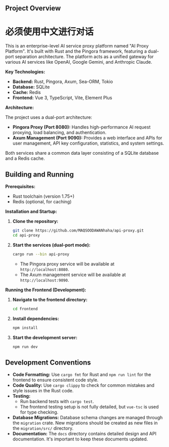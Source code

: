 ## Project Overview
# 必须使用中文进行对话

This is an enterprise-level AI service proxy platform named "AI Proxy Platform". It's built with Rust and the Pingora framework, featuring a dual-port separation architecture. The platform acts as a unified gateway for various AI services like OpenAI, Google Gemini, and Anthropic Claude.

**Key Technologies:**

*   **Backend:** Rust, Pingora, Axum, Sea-ORM, Tokio
*   **Database:** SQLite
*   **Cache:** Redis
*   **Frontend:** Vue 3, TypeScript, Vite, Element Plus

**Architecture:**

The project uses a dual-port architecture:
*   **Pingora Proxy (Port 8080):** Handles high-performance AI request proxying, load balancing, and authentication.
*   **Axum Management (Port 9090):** Provides a web interface and APIs for user management, API key configuration, statistics, and system settings.

Both services share a common data layer consisting of a SQLite database and a Redis cache.

## Building and Running

**Prerequisites:**

*   Rust toolchain (version 1.75+)
*   Redis (optional, for caching)

**Installation and Startup:**

1.  **Clone the repository:**
    ```bash
    git clone https://github.com/MAQSOODAWANhaha/api-proxy.git
    cd api-proxy
    ```

3.  **Start the services (dual-port mode):**
    ```bash
    cargo run --bin api-proxy
    ```

    *   The Pingora proxy service will be available at `http://localhost:8080`.
    *   The Axum management service will be available at `http://localhost:9090`.

**Running the Frontend (Development):**

1.  **Navigate to the frontend directory:**
    ```bash
    cd frontend
    ```

2.  **Install dependencies:**
    ```bash
    npm install
    ```

3.  **Start the development server:**
    ```bash
    npm run dev
    ```

## Development Conventions

*   **Code Formatting:** Use `cargo fmt` for Rust and `npm run lint` for the frontend to ensure consistent code style.
*   **Code Quality:** Use `cargo clippy` to check for common mistakes and style issues in the Rust code.
*   **Testing:**
    *   Run backend tests with `cargo test`.
    *   The frontend testing setup is not fully detailed, but `vue-tsc` is used for type checking.
*   **Database Migrations:** Database schema changes are managed through the `migration` crate. New migrations should be created as new files in the `migration/src/` directory.
*   **Documentation:** The `docs` directory contains detailed design and API documentation. It's important to keep these documents updated.
